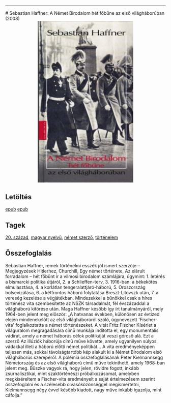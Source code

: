 <hr/>
# <a name="id_1445">Sebastian Haffner: A Német Birodalom hét főbűne az első világháborúban (2008)</a>
<center><img src="https://github.com/BercziSandor/calibre_lib/raw/main/main/Sebastian%20Haffne/A%20Nemet%20Birodalom%20het%20fobune%20az%20els%20%281445%29/cover.jpg" alt="cover" width="300"/></center>

## Letöltés
[epub](https://github.com/BercziSandor/calibre_lib/raw/main/main/Sebastian%20Haffne/A%20Nemet%20Birodalom%20het%20fobune%20az%20els%20%281445%29/A%20Nemet%20Birodalom%20het%20fobune%20az%20-%20Sebastian%20Haffne.epub) 
 [epub](https://github.com/BercziSandor/calibre_lib/raw/main/main/Sebastian%20Haffne/A%20Nemet%20Birodalom%20het%20fobune%20az%20els%20%281445%29/A%20Nemet%20Birodalom%20het%20fobune%20az%20-%20Sebastian%20Haffner.epub)

## Tagek
[20. század](https://github.com/berczisandor/calibre_lib/blob/main/main/_tags/20.%20sz%c3%a1zad.md), [magyar nyelvű](https://github.com/berczisandor/calibre_lib/blob/main/main/_tags/magyar%20nyelv%c5%b1.md), [német szerző](https://github.com/berczisandor/calibre_lib/blob/main/main/_tags/n%c3%a9met%20szerz%c5%91.md), [történelem](https://github.com/berczisandor/calibre_lib/blob/main/main/_tags/t%c3%b6rt%c3%a9nelem.md)

## Összefoglalás
<div>
<p>Sebastian ​Haffner, remek történelmi esszék jól ismert szerzője – Megjegyzések Hitlerhez, Churchill, Egy német története, Az elárult forradalom – hét főbűnt ír a vilmosi birodalom számlájára, úgymint: 1. letérés a bismarcki politika útjáról, 2. a Schlieffen-terv, 3. 1916-ban: a békekötés elmulasztása, 4. a korlátlan tengeralattjáró-háború, 5. Oroszország bolsevizálása, 6. a kétfrontos háború folytatása Breszt-Litovszk után, 7. a vereség kezelése a végjátékban. Mindezekkel a bűnökkel csak a híres történész vita szembesítette az NSZK társadalmát, fél évszázaddal a világháború kitörése után. Maga Haffner később így írt tanulmányáról, mely 1964-ben jelent meg először: „A hatvanas években, különösen az évtized elején mindenekelőtt az első világháborúról szóló, úgynevezett 'Fischer-vita' foglalkoztatta a német történészeket. A vitát Fritz Fischer Kísérlet a világuralom megragadására című munkája indította el, egy monumentális vádirat, amely a német háborús célok politikáját veszi górcső alá. Ezt a szerző Az illúziók háborúja című műve követte, amely ugyanilyen súlyos vádakkal illeti a háború előtti német politikát… A vita eredményeképpen teljesen más, sokkal távolságtartóbb kép alakult ki a Német Birodalom első világháborús szerepéről. A polémia összefoglalásának Peter Kielmannsegg Németország és az első világháború című műve tekinthető, amely 1968-ban jelent meg. Büszke vagyok rá, hogy jelen, rövidre fogott, inkább zsurnalisztikai, mint szaktörténészi próbálkozásomat, amelyben megkíséreltem a Fischer-vita eredményeit a saját értelmezésem szerint összefoglalni és a szélesebb olvasóközönséggel megismertetni, Kielmannsegg négy évvel később kiadott, nagy műve inkább igazolja, mint cáfolja.”</p></div>


